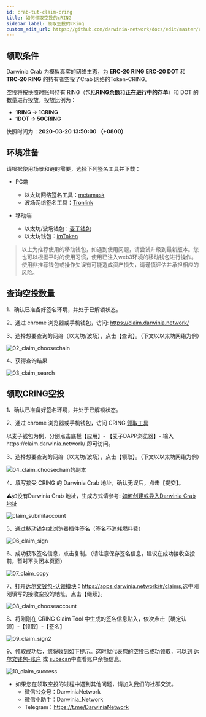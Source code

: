 ```yaml
---
id: crab-tut-claim-cring
title: 如何领取空投的cRING
sidebar_label: 领取空投的cRing
custom_edit_url: https://github.com/darwinia-network/docs/edit/master/content/zh-CN/crab-tut-claim-cring.md
---
```

## 领取条件

Darwinia Crab 为模拟真实的网络生态，为 **ERC-20 RING** **ERC-20 DOT** 和 **TRC-20 RING** 的持有者空投了Crab 网络的Token-CRING。  

空投将按快照时账号持有 RING（包括**RING余额**和**正在进行中的存单**）和 DOT 的数量进行投放，投放比例为：  
- **1RING -> 1CRING**
- **1DOT -> 50CRING**

快照时间为：**2020-03-20 13:50:00 （+0800）**  

## 环境准备

请根据使用场景和链的需要，选择下列签名工具并下载：

- PC端
  - 以太坊网络签名工具：[metamask](https://metamask.io/)
  - 波场网络签名工具：[Tronlink](https://www.tronlink.org/)

- 移动端
  - 以太坊/波场钱包：[麦子钱包](http://www.mathwallet.org/)
  - 以太坊钱包：[imToken](https://token.im/)

> 以上为推荐使用的移动钱包，如遇到使用问题，请尝试升级到最新版本。您也可以根据平时的使用习惯，使用已注入web3环境的移动钱包进行操作。使用非推荐钱包或操作失误有可能造成资产损失，请谨慎评估并承担相应的风险。

## 查询空投数量

1、确认已准备好签名环境，并处于已解锁状态。

2、通过 chrome 浏览器或手机钱包，访问: https://claim.darwinia.network/

3、选择想要查询的网络（以太坊/波场），点击【查询】。（下文以以太坊网络为例）

![02_claim_choosechain](assets/02_claim_choosechain.png)

4、获得查询结果

![03_claim_search](assets/03_claim_search.png)

## 领取CRING空投

1、确认已准备好签名环境，并处于已解锁状态。

2、通过 chrome 浏览器或手机钱包，访问 CRING [领取工具](https://claim.darwinia.network/)

以麦子钱包为例，分别点击底栏【应用】- 【麦子DAPP浏览器】- 输入https://claim.darwinia.network/ 即可访问。

3、选择想要查询的网络（以太坊/波场），点击【领取】。（下文以以太坊网络为例）

![04_claim_choosechain的副本](assets/04_claim_choosechain的副本.png)

4、填写接受 CRING 的 Darwinia Crab 地址，确认无误后，点击【提交】。

⚠️如没有Darwinia Crab 地址，生成方式请参考: [如何创建或导入Darwinia Crab 地址](crab-tut-create-account)

![claim_submitaccount](assets/05_claim_submitaccount.png)

5、通过移动钱包或浏览器插件签名（签名不消耗燃料费）

![06_claim_sign](assets/06_claim_sign.png)

6、成功获取签名信息，点击复制。（请注意保存签名信息，建议在成功接收空投前，暂时不关闭本页面）

![07_claim_copy](assets/07_claim_copy.png)

7、打开[达尔文钱包-认领模块](<https://apps.darwinia.network/#/claims>)：<https://apps.darwinia.network/#/claims>,选中刚刚填写的接收空投的地址，点击【继续】。

![08_claim_chooseaccount](assets/08_claim_chooseaccount.png)

8、将刚刚在 CRING Claim Tool 中生成的签名信息贴入，依次点击【确定认领】-【领取】-【签名】

![09_claim_sign2](assets/09_claim_sign2.png)

9、领取成功后，您将收到如下提示。这时就代表您的空投已成功领取，可以到 [达尔文钱包-账户](<https://apps.darwinia.network/#/accounts>) 或 [subscan](<https://crab.subscan.io/>)中查看账户余额信息。

![10_claim_success](assets/10_claim_success.png)

- 如果您在领取空投的过程中遇到其他问题，请加入我们的社群交流。
  - 微信公众号：DarwiniaNetwork
  - 微信小助手：Darwinia_Network
  - Telegram：<https://t.me/DarwiniaNetwork>
